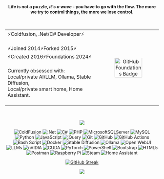 
<div align="center">
<strong>Life is not a puzzle, <em>it's a wave</em> - you have to go with the flow. The more we try to control things, the more we lose control.</em></strong>
</div>
<br><br>
<table style="border:0" align="center">
  <tr>
    <td>
      ⚡Coldfusion, .Net/C# Developer⚡ <br><br>
      ⚡Joined 2014⚡Forked 2015⚡<br>
      ⚡Created 2016⚡Foundations 2024⚡<br>
      <br>
      Currently obsessed with: <br>
      Local/private AI/LLM, Ollama, Stable Diffusion, <br>
      Local/private smart home, Home Assistant.<br><br>
    </td>
    <td rowspan="3" align="center">
     <a href="https://www.credly.com/badges/ed0a46c0-d3e3-43a1-aa29-9ce3441f21d5">
        <img src="https://images.credly.com/size/340x340/images/024d0122-724d-4c5a-bd83-cfe3c4b7a073/image.png" alt="GitHub Foundations Badge" style="width:70%;">
      </a>
</td>
  </tr>
</table>
<br>

<div align="center">
  
[![](https://visitcount.itsvg.in/api?id=christie304&icon=6&color=9)](https://visitcount.itsvg.in)
  
<!---# 💻 Tech Stack:--->

![ColdFusion](https://img.shields.io/badge/ColdFusion-%235391FE.svg?style=for-the-badge&logo=powershell&logoColor=white) ![.Net](https://img.shields.io/badge/.NET-5C2D91?style=for-the-badge&logo=.net&logoColor=white) ![C#](https://img.shields.io/badge/c%23-%23239120.svg?style=for-the-badge&logo=c-sharp&logoColor=white) ![PHP](https://img.shields.io/badge/php-%23777BB4.svg?style=for-the-badge&logo=php&logoColor=white) ![MicrosoftSQLServer](https://img.shields.io/badge/Microsoft%20SQL%20Server-CC2927?style=for-the-badge&logo=microsoft%20sql%20server&logoColor=white) 
![MySQL](https://img.shields.io/badge/mysql-4479A1.svg?style=for-the-badge&logo=mysql&logoColor=white) 
![Python](https://img.shields.io/badge/python-3670A0?style=for-the-badge&logo=python&logoColor=ffdd54) 
![JavaScript](https://img.shields.io/badge/javascript-%23323330.svg?style=for-the-badge&logo=javascript&logoColor=%23F7DF1E) 
![jQuery](https://img.shields.io/badge/jquery-%230769AD.svg?style=for-the-badge&logo=jquery&logoColor=white) 
![Git](https://img.shields.io/badge/git-%23F05033.svg?style=for-the-badge&logo=git&logoColor=white) ![GitHub](https://img.shields.io/badge/github-%23121011.svg?style=for-the-badge&logo=github&logoColor=white) ![GitHub Actions](https://img.shields.io/badge/github%20actions-%232671E5.svg?style=for-the-badge&logo=githubactions&logoColor=white) ![Bash Script](https://img.shields.io/badge/bash_script-%23121011.svg?style=for-the-badge&logo=gnu-bash&logoColor=white)  ![Docker](https://img.shields.io/badge/docker-%230db7ed.svg?style=for-the-badge&logo=docker&logoColor=white)  ![Stable Diffusion](https://img.shields.io/badge/Stable%20Diffusion-%23121011.svg?style=for-the-badge&logo=openai&logoColor=white)
![Ollama](https://img.shields.io/badge/Ollama-%23000000.svg?style=for-the-badge&logo=ghost&logoColor=white) ![Open WebUI](https://img.shields.io/badge/Open%20WebUI-%23212121.svg?style=for-the-badge&logo=windows-terminal&logoColor=white)
![LLMs](https://img.shields.io/badge/Local%20LLMs-%23323330.svg?style=for-the-badge&logo=brains&logoColor=white)
 ![nVIDIA](https://img.shields.io/badge/nVIDIA-%2376B900.svg?style=for-the-badge&logo=nVIDIA&logoColor=white) ![CUDA](https://img.shields.io/badge/CUDA-76B900?style=for-the-badge&logo=nvidia&logoColor=white) ![PyTorch](https://img.shields.io/badge/PyTorch-%23EE4C2C.svg?style=for-the-badge&logo=pytorch&logoColor=white) ![PowerShell](https://img.shields.io/badge/PowerShell-%235391FE.svg?style=for-the-badge&logo=powershell&logoColor=white) ![Bootstrap](https://img.shields.io/badge/bootstrap-%23563D7C.svg?style=for-the-badge&logo=bootstrap&logoColor=white)
![HTML5](https://img.shields.io/badge/html5-%23E34F26.svg?style=for-the-badge&logo=html5&logoColor=white) ![Postman](https://img.shields.io/badge/Postman-FF6C37?style=for-the-badge&logo=postman&logoColor=white) 
![Raspberry Pi](https://img.shields.io/badge/-Raspberry_Pi-C51A4A?style=for-the-badge&logo=Raspberry-Pi)  ![Steam](https://img.shields.io/badge/steam-%23000000.svg?style=for-the-badge&logo=steam&logoColor=white)  ![Home Assistant](https://img.shields.io/badge/home%20assistant-%2341BDF5.svg?style=for-the-badge&logo=home-assistant&logoColor=white)

<!---# 📊 GitHub Stats:--->
<!----![](https://github-readme-stats.vercel.app/api?username=christie304&theme=dark&hide_border=false&include_all_commits=true&count_private=true)<br/>---->
<!----![](https://nirzak-streak-stats.vercel.app/?user=christie304&theme=dark&hide_border=false)<br/>--->
<!-----------![](https://github-readme-stats.vercel.app/api/top-langs/?username=christie304&theme=dark&hide_border=false&include_all_commits=true&count_private=true&layout=compact)-------->

[![GitHub Streak](https://streak-stats.demolab.com?user=christie304&theme=dracula&hide_total_contributions=true)](https://git.io/streak-stats)

<!---## 🏆 GitHub Trophies--->
![](https://github-profile-trophy.vercel.app/?username=christie304&theme=onedark&no-frame=true&no-bg=false&margin-w=4)

<!----### ✍️ Random Dev Quote
![](https://quotes-github-readme.vercel.app/api?type=horizontal&theme=radical)
---->



<!-- Proudly created with GPRM ( https://gprm.itsvg.in ) -->
  <!---------
    <h2> Metrics </h2>
<img src="https://img.shields.io/badge/php-777BB4.svg?style=flat-square&logo=php&logoColor=white" alt="PHP" />, 
<img src="https://img.shields.io/badge/sql-CC2927.svg?style=flat-square&logo=microsoft-sql-server&logoColor=white" alt="SQL" />, 
<img src="https://img.shields.io/badge/jquery-0769AD.svg?style=flat-square&logo=jquery&logoColor=white" alt="jQuery" />, 
<img src="https://img.shields.io/badge/c%23-239120.svg?style=flat-square&logo=c-sharp&logoColor=white" alt="C#" />, 
<img src="https://img.shields.io/badge/.NET-512BD4.svg?style=flat-square&logo=dotnet&logoColor=white" alt=".NET" />, 
<img src="https://img.shields.io/badge/coldfusion-3A4EBB.svg?style=flat-square" alt="ColdFusion" />, 
<img src="https://img.shields.io/badge/html5-E34F26.svg?style=flat-square&logo=html5&logoColor=white" alt="HTML" />, 
<img src="https://img.shields.io/badge/bootstrap-7952B3.svg?style=flat-square&logo=bootstrap&logoColor=white" alt="Bootstrap" />, 
<img src="https://img.shields.io/badge/github%20copilot-1B1F23.svg?style=flat-square&logo=github&logoColor=white" alt="GitHub Copilot" />, 
<img src="https://img.shields.io/badge/mssql-CC2927.svg?style=flat-square&logo=microsoft-sql-server&logoColor=white" alt="MSSQL" />, 
<img src="https://img.shields.io/badge/mysql-4479A1.svg?style=flat-square&logo=mysql&logoColor=white" alt="MySQL" /> 
  <br><br>
------------->
</div>
